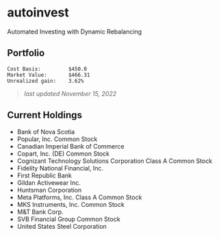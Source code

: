 # autoinvest
Automated Investing with Dynamic Rebalancing
## Portfolio
```
Cost Basis:         $450.0
Market Value:       $466.31
Unrealized gain:    3.62%
```
>*last updated November 15, 2022*
## Current Holdings
- Bank of Nova Scotia
- Popular, Inc. Common Stock
- Canadian Imperial Bank of Commerce
- Copart, Inc. (DE) Common Stock
- Cognizant Technology Solutions Corporation Class A Common Stock
- Fidelity National Financial, Inc.
- First Republic Bank
- Gildan Activewear Inc.
- Huntsman Corporation
- Meta Platforms, Inc. Class A Common Stock
- MKS Instruments, Inc. Common Stock
- M&T Bank Corp.
- SVB Financial Group Common Stock
- United States Steel Corporation
